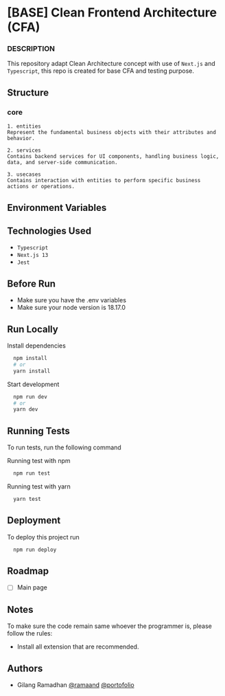 # [BASE] Clean Frontend Architecture (CFA)

### DESCRIPTION

This repository adapt Clean Architecture concept with use of `Next.js` and `Typescript`, this repo is created for base CFA and testing purpose.

## Structure
### core
    1. entities
    Represent the fundamental business objects with their attributes and behavior.

    2. services
    Contains backend services for UI components, handling business logic, data, and server-side communication.

    3. usecases
    Contains interaction with entities to perform specific business actions or operations.


## Environment Variables



## Technologies Used

* `Typescript`
* `Next.js 13`
* `Jest`

## Before Run
- Make sure you have the .env variables
- Make sure your node version is 18.17.0

## Run Locally

Install dependencies

```bash
  npm install
  # or
  yarn install
```

Start development

```bash
  npm run dev
  # or
  yarn dev
```


## Running Tests

To run tests, run the following command

Running test with npm

```bash
  npm run test
```

Running test with yarn

```bash
  yarn test
```

## Deployment

To deploy this project run

```bash
  npm run deploy
```


## Roadmap

- [ ]  Main page

## Notes
To make sure the code remain same whoever the programmer is, please follow the rules:

- Install all extension that are recommended.

## Authors

- Gilang Ramadhan [@ramaand](https://www.github.com/ramaand) [@portofolio](https://gilstuffs.xyz)

